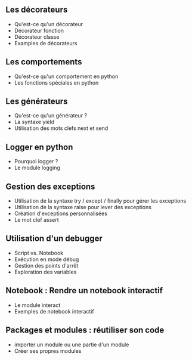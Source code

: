 ## Les décorateurs

* Qu'est-ce qu'un décorateur
* Décorateur fonction
* Décorateur classe
* Examples de décorateurs 

## Les comportements 

* Qu'est-ce qu'un comportement en python
* Les fonctions spéciales en python


## Les générateurs

* Qu'est-ce qu'un générateur ?
* La syntaxe yield
* Utilisation des mots clefs next et send

## Logger en python

* Pourquoi logger ?
* Le module logging

## Gestion des exceptions

* Utilisation de la syntaxe try / except / finally pour gérer les exceptions
* Utilisation de la syntaxe raise pour lever des exceptions
* Création d'exceptions personnalisées
* Le mot clef assert

## Utilisation d'un debugger

* Script vs. Notebook
* Exécution en mode débug
* Gestion des points d'arrêt
* Exploration des variables

## Notebook : Rendre un notebook interactif

* Le module interact
* Exemples de notebook interactif

## Packages et modules : réutiliser son code

* importer un module ou une partie d'un module
* Créer ses propres modules